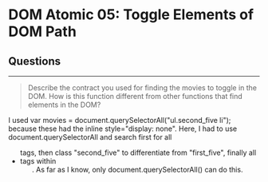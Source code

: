 # DOM Atomic 05: Toggle Elements of DOM Path

## Questions

---

> Describe the contract you used for finding the movies to toggle in the DOM. How is this function different from other functions that find elements in the DOM?

I used var movies = document.querySelectorAll("ul.second_five li"); because these had the inline style="display: none".  Here, I had to use document.querySelectorAll and search first for all <ul> tags, then class "second_five" to differentiate from "first_five", finally all <li> tags within <ul class="second_five">.  As far as I know, only document.querySelectorAll() can do this.